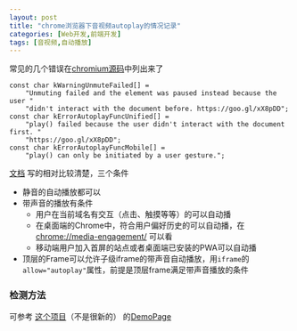 ```yaml
---
layout: post
title: "chrome浏览器下音视频autoplay的情况记录"
categories: [Web开发,前端开发]
tags: [音视频,自动播放]
---
```




常见的几个错误在[chromium源码](https://github.com/chromium/chromium/blob/main/third_party/blink/renderer/core/html/media/autoplay_policy.cc)中列出来了

```
const char kWarningUnmuteFailed[] =
    "Unmuting failed and the element was paused instead because the user "
    "didn't interact with the document before. https://goo.gl/xX8pDD";
const char kErrorAutoplayFuncUnified[] =
    "play() failed because the user didn't interact with the document first. "
    "https://goo.gl/xX8pDD";
const char kErrorAutoplayFuncMobile[] =
    "play() can only be initiated by a user gesture.";
```



[文档](https://developer.chrome.com/blog/autoplay/) 写的相对比较清楚，三个条件

- 静音的自动播放都可以
- 带声音的播放有条件
  - 用户在当前域名有交互（点击、触摸等等）的可以自动播
  - 在桌面端的Chrome中，符合用户偏好历史的可以自动播，在 [chrome://media-engagement/](chrome://media-engagement/) 可以看
  - 移动端用户加入首屏的站点或者桌面端已安装的PWA可以自动播
- 顶层的Frame可以允许子级iframe的带声音自动播放，用`iframe`的 `allow="autoplay"`属性，前提是顶层frame满足带声音播放的条件



### 检测方法

可参考 [这个项目](https://github.com/video-dev/can-autoplay)（不是很新的） 的[DemoPage](https://video-dev.github.io/can-autoplay/)